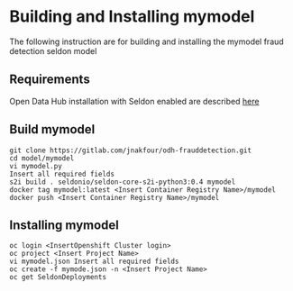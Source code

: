 # Building and Installing mymodel
The following instruction are for building and installing the mymodel fraud detection seldon model

## Requirements
Open Data Hub installation with Seldon enabled are described [here](../../../README.md)

## Build mymodel
````
git clone https://gitlab.com/jnakfour/odh-frauddetection.git
cd model/mymodel
vi mymodel.py
Insert all required fields
s2i build . seldonio/seldon-core-s2i-python3:0.4 mymodel
docker tag mymodel:latest <Insert Container Registry Name>/mymodel
docker push <Insert Container Registry Name>/mymodel
````

## Installing mymodel
````
oc login <InsertOpenshift Cluster login>
oc project <Insert Project Name>
vi mymodel.json Insert all required fields
oc create -f mymode.json -n <Insert Project Name>
oc get SeldonDeployments
````
